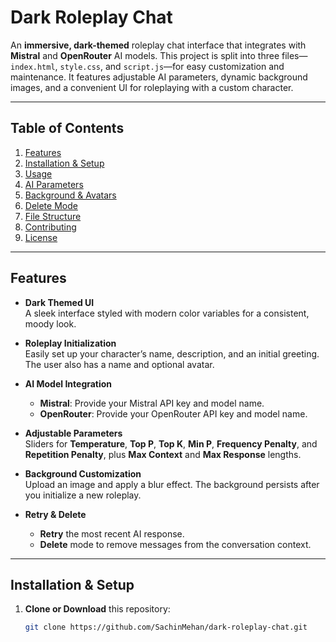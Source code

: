 # Dark Roleplay Chat

An **immersive, dark-themed** roleplay chat interface that integrates with **Mistral** and **OpenRouter** AI models. This project is split into three files—`index.html`, `style.css`, and `script.js`—for easy customization and maintenance. It features adjustable AI parameters, dynamic background images, and a convenient UI for roleplaying with a custom character.

---

## Table of Contents
1. [Features](#features)
2. [Installation & Setup](#installation--setup)
3. [Usage](#usage)
4. [AI Parameters](#ai-parameters)
5. [Background & Avatars](#background--avatars)
6. [Delete Mode](#delete-mode)
7. [File Structure](#file-structure)
8. [Contributing](#contributing)
9. [License](#license)

---

## Features

- **Dark Themed UI**  
  A sleek interface styled with modern color variables for a consistent, moody look.

- **Roleplay Initialization**  
  Easily set up your character’s name, description, and an initial greeting. The user also has a name and optional avatar.

- **AI Model Integration**  
  - **Mistral**: Provide your Mistral API key and model name.  
  - **OpenRouter**: Provide your OpenRouter API key and model name.  

- **Adjustable Parameters**  
  Sliders for **Temperature**, **Top P**, **Top K**, **Min P**, **Frequency Penalty**, and **Repetition Penalty**, plus **Max Context** and **Max Response** lengths.

- **Background Customization**  
  Upload an image and apply a blur effect. The background persists after you initialize a new roleplay.

- **Retry & Delete**  
  - **Retry** the most recent AI response.  
  - **Delete** mode to remove messages from the conversation context.

---

## Installation & Setup

1. **Clone or Download** this repository:
   ```bash
   git clone https://github.com/SachinMehan/dark-roleplay-chat.git
